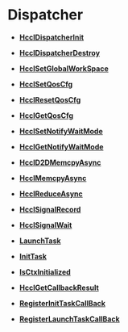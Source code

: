 # Dispatcher

-   **[HcclDispatcherInit](HcclDispatcherInit.md)**  

-   **[HcclDispatcherDestroy](HcclDispatcherDestroy.md)**  

-   **[HcclSetGlobalWorkSpace](HcclSetGlobalWorkSpace.md)**  

-   **[HcclSetQosCfg](HcclSetQosCfg.md)**  

-   **[HcclResetQosCfg](HcclResetQosCfg.md)**  

-   **[HcclGetQosCfg](HcclGetQosCfg.md)**  

-   **[HcclSetNotifyWaitMode](HcclSetNotifyWaitMode.md)**  

-   **[HcclGetNotifyWaitMode](HcclGetNotifyWaitMode.md)**  

-   **[HcclD2DMemcpyAsync](HcclD2DMemcpyAsync.md)**  

-   **[HcclMemcpyAsync](HcclMemcpyAsync.md)**  

-   **[HcclReduceAsync](HcclReduceAsync.md)**  

-   **[HcclSignalRecord](HcclSignalRecord.md)**  

-   **[HcclSignalWait](HcclSignalWait.md)**  

-   **[LaunchTask](LaunchTask.md)**  

-   **[InitTask](InitTask.md)**  

-   **[IsCtxInitialized](IsCtxInitialized.md)**  

-   **[HcclGetCallbackResult](HcclGetCallbackResult.md)**  

-   **[RegisterInitTaskCallBack](RegisterInitTaskCallBack.md)**  

-   **[RegisterLaunchTaskCallBack](RegisterLaunchTaskCallBack.md)**  

